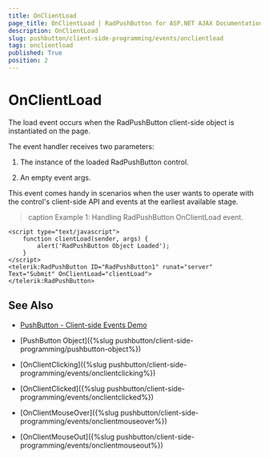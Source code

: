```yaml
---
title: OnClientLoad
page_title: OnClientLoad | RadPushButton for ASP.NET AJAX Documentation
description: OnClientLoad
slug: pushbutton/client-side-programming/events/onclientload
tags: onclientload
published: True
position: 2
---
```


# OnClientLoad

The load event occurs when the RadPushButton client-side object is instantiated on the page.

The event handler receives two parameters:

1. The instance of the loaded RadPushButton control.

1. An empty event args.

This event comes handy in scenarios when the user wants to operate with the control's client-side API and events at the earliest available stage.

>caption Example 1: Handling RadPushButton OnClientLoad event.

````ASP.NET
<script type="text/javascript">
	function clientLoad(sender, args) {
		alert('RadPushButton Object Loaded');
	}
</script>
<telerik:RadPushButton ID="RadPushButton1" runat="server" Text="Submit" OnClientLoad="clientLoad">
</telerik:RadPushButton>
````


## See Also

 * [PushButton - Client-side Events Demo](https://demos.telerik.com/aspnet-ajax/pushbutton/client-side-api/client-side-events/defaultcs.aspx)

 * [PushButton Object]({%slug pushbutton/client-side-programming/pushbutton-object%})
 
 * [OnClientClicking]({%slug pushbutton/client-side-programming/events/onclientclicking%})
 
 * [OnClientClicked]({%slug pushbutton/client-side-programming/events/onclientclicked%})
 
 * [OnClientMouseOver]({%slug pushbutton/client-side-programming/events/onclientmouseover%})
 
 * [OnClientMouseOut]({%slug pushbutton/client-side-programming/events/onclientmouseout%})

